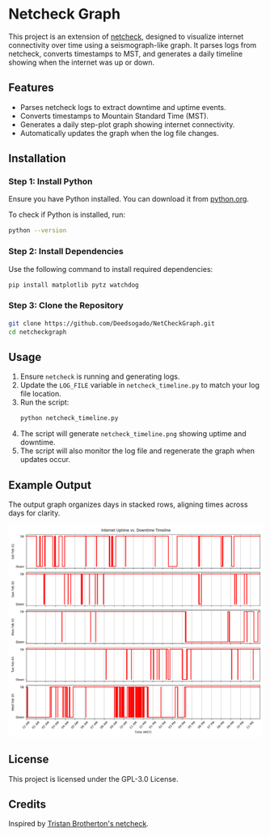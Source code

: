# Netcheck Graph

This project is an extension of [netcheck](https://github.com/TristanBrotherton/netcheck), designed to visualize internet connectivity over time using a seismograph-like graph. It parses logs from netcheck, converts timestamps to MST, and generates a daily timeline showing when the internet was up or down.

## Features
- Parses netcheck logs to extract downtime and uptime events.
- Converts timestamps to Mountain Standard Time (MST).
- Generates a daily step-plot graph showing internet connectivity.
- Automatically updates the graph when the log file changes.

## Installation
### Step 1: Install Python
Ensure you have Python installed. You can download it from [python.org](https://www.python.org/downloads/).

To check if Python is installed, run:
```sh
python --version
```

### Step 2: Install Dependencies
Use the following command to install required dependencies:
```sh
pip install matplotlib pytz watchdog
```

### Step 3: Clone the Repository
```sh
git clone https://github.com/Deedsogado/NetCheckGraph.git
cd netcheckgraph
```

## Usage
1. Ensure `netcheck` is running and generating logs.
2. Update the `LOG_FILE` variable in `netcheck_timeline.py` to match your log file location.
3. Run the script:
   ```sh
   python netcheck_timeline.py
   ```
4. The script will generate `netcheck_timeline.png` showing uptime and downtime.
5. The script will also monitor the log file and regenerate the graph when updates occur.

## Example Output
The output graph organizes days in stacked rows, aligning times across days for clarity.

![Graph of downtime](netcheck_timeline.png)

## License
This project is licensed under the GPL-3.0 License.

## Credits
Inspired by [Tristan Brotherton's netcheck](https://github.com/TristanBrotherton/netcheck).

